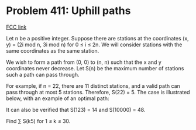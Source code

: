 # Problem 411: Uphill paths

[FCC link](https://www.freecodecamp.org/learn/coding-interview-prep/project-euler/problem-411-uphill-paths)

Let n be a positive integer. Suppose there are stations at the coordinates (x,
y) = (2i mod n, 3i mod n) for 0 ≤ i ≤ 2n. We will consider stations with the
same coordinates as the same station.

We wish to form a path from (0, 0) to (n, n) such that the x and y coordinates
never decrease. Let S(n) be the maximum number of stations such a path can pass
through.

For example, if n = 22, there are 11 distinct stations, and a valid path can
pass through at most 5 stations. Therefore, S(22) = 5. The case is illustrated
below, with an example of an optimal path:

It can also be verified that S(123) = 14 and S(10000) = 48.

Find ∑ S(k5) for 1 ≤ k ≤ 30.
